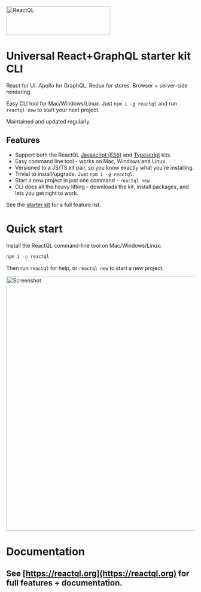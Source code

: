 <img src="https://reactql.org/reactql/logo.svg" alt="ReactQL" width="278" height="77" />

# Universal React+GraphQL starter kit CLI

React for UI. Apollo for GraphQL. Redux for stores. Browser + server-side rendering.

Easy CLI tool for Mac/Windows/Linux. Just `npm i -g reactql` and run `reactql new` to start your next project.

Maintained and updated regularly.

## Features

* Support both the ReactQL [Javascript (ES6)](https://github.com/reactql/kit) and [Typescript](https://github.com/reactql/kit.ts) kits.
* Easy command line tool - works on Mac, Windows and Linux.
* Versioned to a JS/TS kit pair, so you know exactly what you're installing.
* Trivial to install/upgrade. Just `npm i -g reactql`.
* Start a new project in just one command - `reactql new`
* CLI does all the heavy lifting - downloads the kit, install packages, and lets you get right to work.

See the [starter kit](https://github.com/reactql/kit) for a full feature list.

# Quick start

Install the ReactQL command-line tool on Mac/Windows/Linux:

```bash
npm i -g reactql
```

Then run `reactql` for help, or `reactql new` to start a new project.

<img src="https://reactql.org/reactql/screenshot.png" alt="Screenshot" width="570" height="678" />

# Documentation

## See **[https://reactql.org](https://reactql.org)** for full features + documentation.
